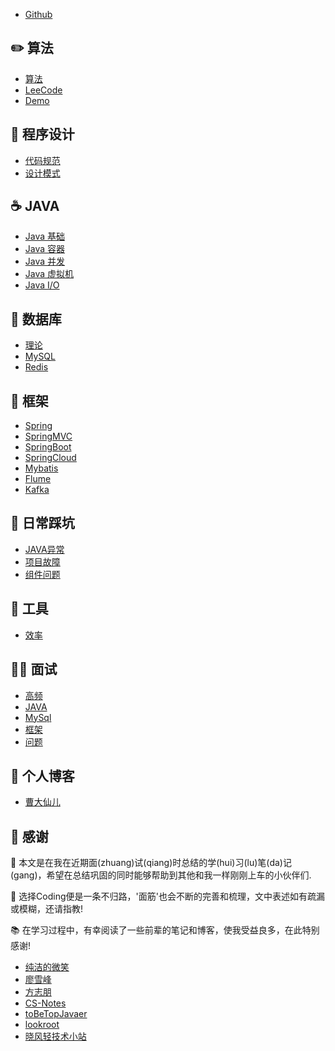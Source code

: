 - [Github](https://github.com/giraffey375/gluten)

## ✏️ 算法

- [算法](notes/算法-目录.md) </br>
- [LeeCode](notes/Leecode-001.md) </br>
- [Demo](notes/算法-常见算法DEMO.md) </br>

## 🍪 程序设计

- [代码规范](notes/代码风格规范.md) </br>
- [设计模式](notes/设计模式.md) </br>

## ☕️ JAVA

- [Java 基础](notes/Java-基础.md) </br>
- [Java 容器](notes/Java-容器.md) </br>
- [Java 并发](notes/Java-并发.md) </br>
- [Java 虚拟机](notes/Java-虚拟机.md) </br>
- [Java I/O](notes/Java-IO.md)

## 💾 数据库

- [理论](notes/Database.md) </br>
- [MySQL](notes/MySql.md) </br>
- [Redis](notes/Redis.md) </br>

## 🛒 框架

- [Spring](notes/Spring.md) </br>
- [SpringMVC](notes/SpringMVC.md) </br>
- [SpringBoot](notes/SpringBoot.md) </br>
- [SpringCloud](notes/SpringCloud.md) </br>
- [Mybatis](notes/Mybatis.md) </br>
- [Flume](notes/Flume.md) </br>
- [Kafka](notes/Kafka.md) </br>

## 🐼 日常踩坑

- [JAVA异常](notes/Debug-Java.md) </br>
- [项目故障](notes/Debug-Project.md) </br>
- [组件问题](notes/Debug-mid.md) </br>

## 🔧 工具

- [效率](notes/Tool.md) </br>

## 🧗🏻 面试

- [高频](notes/面试问答-高频.md) </br>
- [JAVA](notes/面试问答-Java.md) </br>
- [MySql](notes/面试问答-MySql.md) </br>
- [框架](notes/面试问答-框架.md) </br>
- [问题](notes/面试问答-我的问题.md) </br>

## 📸 个人博客

- [曹大仙儿](http://www.owlhy.com/) </br>

## 🍬 感谢

🛴 本文是在我在近期面(zhuang)试(qiang)时总结的学(hui)习(lu)笔(da)记(gang)，希望在总结巩固的同时能够帮助到其他和我一样刚刚上车的小伙伴们.

🙉 选择Coding便是一条不归路，'面筋'也会不断的完善和梳理，文中表述如有疏漏或模糊，还请指教!

📚 在学习过程中，有幸阅读了一些前辈的笔记和博客，使我受益良多，在此特别感谢!

- [纯洁的微笑](http://www.ityouknow.com/) </br>
- [廖雪峰](https://www.liaoxuefeng.com/) </br>
- [方志朋](https://www.fangzhipeng.com/) </br>
- [CS-Notes](https://cyc2018.github.io/CS-Notes/#/) </br>
- [toBeTopJavaer](https://hollischuang.github.io/toBeTopJavaer/#/) </br>
- [lookroot](https://lookroot.cn/) </br>
- [晓风轻技术小站](https://xwjie.github.io/) </br>

<!-- FUN -->
<!-- 💳🖥🎛📸📞💴🚿🚰🛒📜📄📑📋📙📔🗂🗓📊📉📈🗒🔖🙉🦋🦊🦗🐽🐞🐼🦄🐜🕷📌🔗📎📚🔖🧰🖲️🛴🏅🧗🏻🚵🏻‍♀️🍤🥠🍿🍮🍭🥧🍬🧁🍪🌰🉑️ -->
